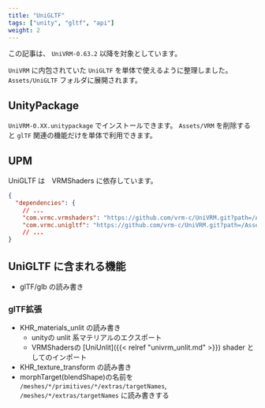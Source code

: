 ```yaml
---
title: "UniGLTF"
tags: ["unity", "gltf", "api"]
weight: 2
---
```


この記事は、 `UniVRM-0.63.2` 以降を対象としています。

`UniVRM` に内包されていた `UniGLTF` を単体で使えるように整理しました。
`Assets/UniGLTF` フォルダに展開されます。

## UnityPackage

`UniVRM-0.XX.unitypackage` でインストールできます。
`Assets/VRM` を削除すると `glTF` 関連の機能だけを単体で利用できます。

## UPM

UniGLTF は　VRMShaders に依存しています。

```json
{
  "dependencies": {
    // ...
    "com.vrmc.vrmshaders": "https://github.com/vrm-c/UniVRM.git?path=/Assets/VRMShaders#v0.63.2",
    "com.vrmc.unigltf": "https://github.com/vrm-c/UniVRM.git?path=/Assets/UniGLTF#v0.63.2",
    // ...
}
```

## UniGLTF に含まれる機能

* glTF/glb の読み書き

### glTF拡張

* KHR_materials_unlit の読み書き
    * unityの unlit 系マテリアルのエクスポート
    * VRMShadersの [UniUnlit]({{< relref "univrm_unlit.md" >}}) shader としてのインポート
* KHR_texture_transform の読み書き
* morphTarget(blendShape)の名前を `/meshes/*/primitives/*/extras/targetNames`, `/meshes/*/extras/targetNames` に読み書きする
